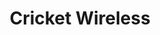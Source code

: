 ---
title: "Cricket Wireless"
url: /glendale/cricket-wireless-west-bethany-home-road/
shop: mobile phone
---